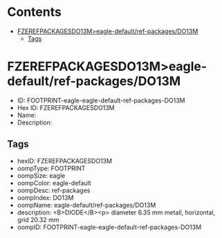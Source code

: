 



Contents
========

* [FZEREFPACKAGESDO13M>eagle-default/ref-packages/DO13M](#fzerefpackagesdo13meagle-defaultref-packagesdo13m)
	* [Tags](#tags)

# FZEREFPACKAGESDO13M>eagle-default/ref-packages/DO13M

- ID: FOOTPRINT-eagle-eagle-default-ref-packages-DO13M
- Hex ID: FZEREFPACKAGESDO13M
- Name: 
- Description: 

## Tags

- hexID: FZEREFPACKAGESDO13M
- oompType: FOOTPRINT
- oompSize: eagle
- oompColor: eagle-default
- oompDesc: ref-packages
- oompIndex: DO13M
- oompName: eagle-default/ref-packages/DO13M
- description: &lt;B&gt;DIODE&lt;/B&gt;&lt;p&gt;&#xD;
diameter 6.35 mm metall, horizontal, grid 20.32 mm
- oompID: FOOTPRINT-eagle-eagle-default-ref-packages-DO13M
